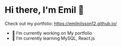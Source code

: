 # Hi there, I'm Emil 👋

Check out my portfolio: https://emilnilsson12.github.io/

* 🔭 I’m currently working on My portfolio
* 🌱 I’m currently learning MySQL, React.js

